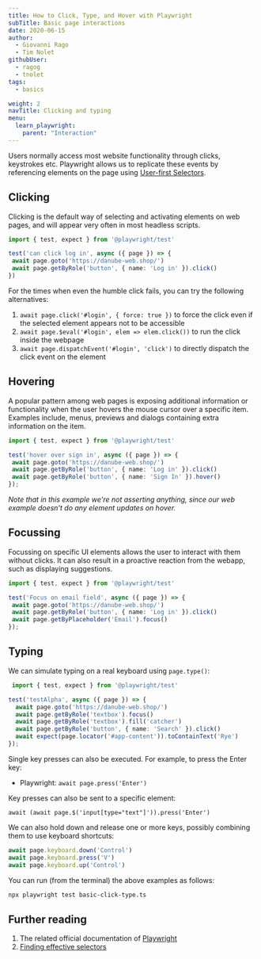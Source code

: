 ```yaml
---
title: How to Click, Type, and Hover with Playwright
subTitle: Basic page interactions
date: 2020-06-15
author:
  - Giovanni Rago
  - Tim Nolet
githubUser:
  - ragog
  - tnolet
tags:
  - basics

weight: 2
navTitle: Clicking and typing
menu:
  learn_playwright:
    parent: "Interaction"
---
```


Users normally access most website functionality through clicks, keystrokes etc. Playwright allows us to replicate these events by referencing elements on the page using [User-first Selectors](https://www.checklyhq.com/blog/playwright-user-first-selectors/).

<!-- more -->

## Clicking

Clicking is the default way of selecting and activating elements on web pages, and will appear very often in most headless scripts.

 ```ts {title="basic-click.spec.ts"}
import { test, expect } from '@playwright/test'

test('can click log in', async ({ page }) => {
  await page.goto('https://danube-web.shop/')
  await page.getByRole('button', { name: 'Log in' }).click()
})
 ```


For the times when even the humble click fails, you can try the following alternatives:
1. `await page.click('#login', { force: true })` to force the click even if the selected element appears not to be accessible
2. `await page.$eval('#login', elem => elem.click())` to run the click inside the webpage
3. `await page.dispatchEvent('#login', 'click')` to directly dispatch the click event on the element

## Hovering

A popular pattern among web pages is exposing additional information or functionality when the user hovers the mouse cursor over a specific item. Examples include, menus, previews and dialogs containing extra information on the item.

 ```ts {title="basic-hover.spec.ts"}
import { test, expect } from '@playwright/test'

test('hover over sign in', async ({ page }) => {
  await page.goto('https://danube-web.shop/')
  await page.getByRole('button', { name: 'Log in' }).click()
  await page.getByRole('button', { name: 'Sign In' }).hover()
});
 ```
*Note that in this example we're not asserting anything, since our web example doesn't do any element updates on hover.*

## Focussing

Focussing on specific UI elements allows the user to interact with them without clicks. It can also result in a proactive reaction from the webapp, such as displaying suggestions.

 ```ts {title="basic-focus.spec.ts"}
import { test, expect } from '@playwright/test'

test('Focus on email field', async ({ page }) => {
  await page.goto('https://danube-web.shop/')
  await page.getByRole('button', { name: 'Log in' }).click()
  await page.getByPlaceholder('Email').focus()
});
 ```
## Typing

We can simulate typing on a real keyboard using `page.type()`:

```ts {title="basic-type.spec.ts"}
 import { test, expect } from '@playwright/test'

test('testAlpha', async ({ page }) => {
  await page.goto('https://danube-web.shop/')
  await page.getByRole('textbox').focus()
  await page.getByRole('textbox').fill('catcher')
  await page.getByRole('button', { name: 'Search' }).click()
  await expect(page.locator('#app-content')).toContainText('Rye')
});
 ```

Single key presses can also be executed. For example, to press the Enter key:
- Playwright: `await page.press('Enter')`

Key presses can also be sent to a specific element:

`await (await page.$('input[type="text"]')).press('Enter')`

We can also hold down and release one or more keys, possibly combining them to use keyboard shortcuts:

```ts
await page.keyboard.down('Control')
await page.keyboard.press('V')
await page.keyboard.up('Control')
```

You can run (from the terminal) the above examples as follows:
```sh
npx playwright test basic-click-type.ts
```

## Further reading
1. The related official documentation of [Playwright](https://playwright.dev/docs/input#mouse-click) 
2. [Finding effective selectors](/learn/playwright/selectors/)
